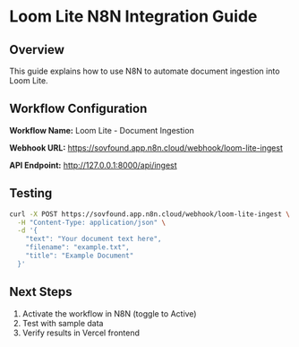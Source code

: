 # Loom Lite N8N Integration Guide

## Overview

This guide explains how to use N8N to automate document ingestion into Loom Lite.

## Workflow Configuration

**Workflow Name:** Loom Lite - Document Ingestion

**Webhook URL:** https://sovfound.app.n8n.cloud/webhook/loom-lite-ingest

**API Endpoint:** http://127.0.0.1:8000/api/ingest

## Testing

```bash
curl -X POST https://sovfound.app.n8n.cloud/webhook/loom-lite-ingest \
  -H "Content-Type: application/json" \
  -d '{
    "text": "Your document text here",
    "filename": "example.txt",
    "title": "Example Document"
  }'
```

## Next Steps

1. Activate the workflow in N8N (toggle to Active)
2. Test with sample data
3. Verify results in Vercel frontend

